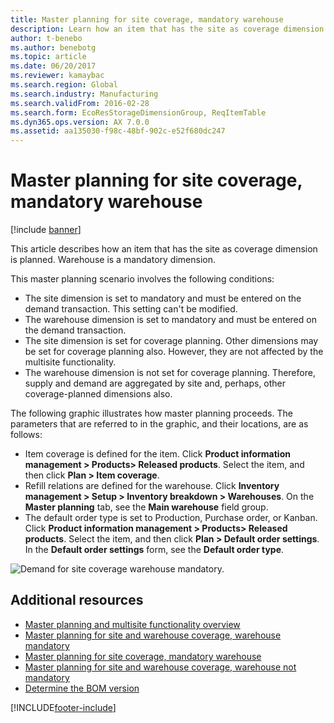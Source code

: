 ```yaml
---
title: Master planning for site coverage, mandatory warehouse
description: Learn how an item that has the site as coverage dimension is planned, including outlines on conditions involved in master planning scenarios.
author: t-benebo
ms.author: benebotg
ms.topic: article
ms.date: 06/20/2017
ms.reviewer: kamaybac
ms.search.region: Global
ms.search.industry: Manufacturing
ms.search.validFrom: 2016-02-28
ms.search.form: EcoResStorageDimensionGroup, ReqItemTable
ms.dyn365.ops.version: AX 7.0.0
ms.assetid: aa135030-f98c-48bf-902c-e52f680dc247
---
```


# Master planning for site coverage, mandatory warehouse

[!include [banner](../includes/banner.md)]

This article describes how an item that has the site as coverage dimension is planned. Warehouse is a mandatory dimension.

This master planning scenario involves the following conditions:

-   The site dimension is set to mandatory and must be entered on the demand transaction. This setting can't be modified.
-   The warehouse dimension is set to mandatory and must be entered on the demand transaction.
-   The site dimension is set for coverage planning. Other dimensions may be set for coverage planning also. However, they are not affected by the multisite functionality.
-   The warehouse dimension is not set for coverage planning. Therefore, supply and demand are aggregated by site and, perhaps, other coverage-planned dimensions also.

The following graphic illustrates how master planning proceeds. The parameters that are referred to in the graphic, and their locations, are as follows:
-   Item coverage is defined for the item. Click **Product information management &gt; Products&gt; Released products**. Select the item, and then click **Plan &gt; Item coverage**.
-   Refill relations are defined for the warehouse. Click **Inventory management &gt; Setup &gt; Inventory breakdown &gt; Warehouses**. On the **Master planning** tab, see the **Main warehouse** field group.
-   The default order type is set to Production, Purchase order, or Kanban. Click **Product information management &gt; Products&gt; Released products**. Select the item, and then click **Plan &gt; Default order settings**. In the **Default order settings** form, see the **Default order type**.

![Demand for site coverage warehouse mandatory.](./media/multisitedemandexplosionscenarioforsitecoveragewarehousemandatory.jpg)



## Additional resources

- [Master planning and multisite functionality overview](master-plan-multisite-functionality.md)
- [Master planning for site and warehouse coverage, warehouse mandatory](master-plan-site-warehouse-coverage-warehouse-mandatory.md)
- [Master planning for site coverage, mandatory warehouse](master-plan-site-coverage-warehouse-mandatory.md)
- [Master planning for site and warehouse coverage, warehouse not mandatory](master-plan-site-warehouse-coverage-warehouse-not-mandatory.md)
- [Determine the BOM version](master-plan-bom-version-determined.md)





[!INCLUDE[footer-include](../../includes/footer-banner.md)]